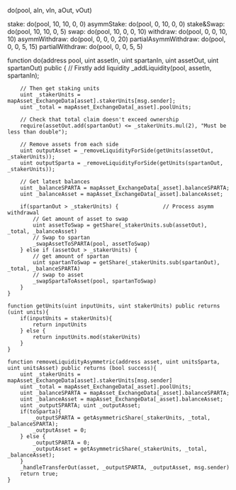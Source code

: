 do(pool, aIn, vIn, aOut, vOut)

stake: do(pool, 10, 10, 0, 0)
asymmStake: do(pool, 0, 10, 0, 0)
stake&Swap: do(pool, 10, 10, 0, 5)
swap: do(pool, 10, 0, 0, 10)
withdraw: do(pool, 0, 0, 10, 10)
asymmWithdraw: do(pool, 0, 0, 0, 20)
partialAsymmWithdraw: do(pool, 0, 0, 5, 15)
partialWithdraw: do(pool, 0, 0, 5, 5)

function do(address pool, uint assetIn, uint spartanIn, uint assetOut, uint spartanOut) public {
        // Firstly add liquidity
        _addLiquidity(pool, assetIn, spartanIn);

        // Then get staking units
        uint _stakerUnits = mapAsset_ExchangeData[asset].stakerUnits[msg.sender];
        uint _total = mapAsset_ExchangeData[_asset].poolUnits;

        // Check that total claim doesn't exceed ownership
        require(assetOut.add(spartanOut) <= _stakerUnits.mul(2), "Must be less than double");

        // Remove assets from each side
        uint outputAsset = _removeLiquidityForSide(getUnits(assetOut, _stakerUnits));
        uint outputSparta = _removeLiquidityForSide(getUnits(spartanOut, _stakerUnits));
        
        // Get latest balances
        uint _balanceSPARTA = mapAsset_ExchangeData[_asset].balanceSPARTA;
        uint _balanceAsset = mapAsset_ExchangeData[_asset].balanceAsset;

        if(spartanOut > _stakerUnits) {              // Process asymm withdrawal
            // Get amount of asset to swap
            uint assetToSwap = getShare(_stakerUnits.sub(assetOut), _total, _balanceAsset)
            // Swap to spartan
            _swapAssetToSPARTA(pool, assetToSwap)
        } else if (assetOut > _stakerUnits) {
            // get amount of spartan
            uint spartanToSwap = getShare(_stakerUnits.sub(spartanOut), _total, _balanceSPARTA)
            // swap to asset
            _swapSpartaToAsset(pool, spartanToSwap)
        }
    }

    function getUnits(uint inputUnits, uint stakerUnits) public returns (uint units){
        if(inputUnits = stakerUnits){
            return inputUnits
        } else {
            return inputUnits.mod(stakerUnits)
        }
    }

    function removeLiquidityAsymmetric(address asset, uint unitsSparta, uint unitsAsset) public returns (bool success){
        uint _stakerUnits = mapAsset_ExchangeData[asset].stakerUnits[msg.sender]
        uint _total = mapAsset_ExchangeData[_asset].poolUnits;
        uint _balanceSPARTA = mapAsset_ExchangeData[_asset].balanceSPARTA;
        uint _balanceAsset = mapAsset_ExchangeData[_asset].balanceAsset;
        uint _outputSPARTA; uint _outputAsset; 
        if(toSparta){
            _outputSPARTA = getAsymmetricShare(_stakerUnits, _total, _balanceSPARTA);
            _outputAsset = 0;
        } else {
            _outputSPARTA = 0;
            _outputAsset = getAsymmetricShare(_stakerUnits, _total, _balanceAsset);
        }
        _handleTransferOut(asset, _outputSPARTA, _outputAsset, msg.sender)
        return true;
    }




